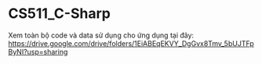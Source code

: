 # CS511_C-Sharp

Xem toàn bộ code và data sử dụng cho ứng dụng tại đây: https://drive.google.com/drive/folders/1EiABEqEKVY_DgGvx8Tmv_5bUJTFpByNI?usp=sharing
